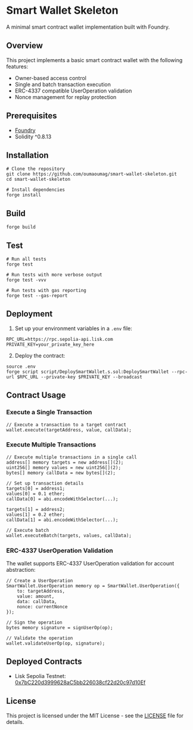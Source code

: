 # Smart Wallet Skeleton

A minimal smart contract wallet implementation built with Foundry.

## Overview

This project implements a basic smart contract wallet with the following features:
- Owner-based access control
- Single and batch transaction execution
- ERC-4337 compatible UserOperation validation
- Nonce management for replay protection

## Prerequisites

- [Foundry](https://book.getfoundry.sh/getting-started/installation)
- Solidity ^0.8.13

## Installation

```shell
# Clone the repository
git clone https://github.com/oumaoumag/smart-wallet-skeleton.git
cd smart-wallet-skeleton

# Install dependencies
forge install
```

## Build

```shell
forge build
```

## Test

```shell
# Run all tests
forge test

# Run tests with more verbose output
forge test -vvv

# Run tests with gas reporting
forge test --gas-report
```

## Deployment

1. Set up your environment variables in a `.env` file:
```
RPC_URL=https://rpc.sepolia-api.lisk.com
PRIVATE_KEY=your_private_key_here
```

2. Deploy the contract:
```shell
source .env
forge script script/DeploySmartWallet.s.sol:DeploySmartWallet --rpc-url $RPC_URL --private-key $PRIVATE_KEY --broadcast
```

## Contract Usage

### Execute a Single Transaction

```solidity
// Execute a transaction to a target contract
wallet.execute(targetAddress, value, callData);
```

### Execute Multiple Transactions

```solidity
// Execute multiple transactions in a single call
address[] memory targets = new address[](2);
uint256[] memory values = new uint256[](2);
bytes[] memory callData = new bytes[](2);

// Set up transaction details
targets[0] = address1;
values[0] = 0.1 ether;
callData[0] = abi.encodeWithSelector(...);

targets[1] = address2;
values[1] = 0.2 ether;
callData[1] = abi.encodeWithSelector(...);

// Execute batch
wallet.executeBatch(targets, values, callData);
```

### ERC-4337 UserOperation Validation

The wallet supports ERC-4337 UserOperation validation for account abstraction:

```solidity
// Create a UserOperation
SmartWallet.UserOperation memory op = SmartWallet.UserOperation({
    to: targetAddress,
    value: amount,
    data: callData,
    nonce: currentNonce
});

// Sign the operation
bytes memory signature = signUserOp(op);

// Validate the operation
wallet.validateUserOp(op, signature);
```

## Deployed Contracts

- Lisk Sepolia Testnet: [0x7bC220d3999628aC5bb226038cf22d20c97d10Ef](https://sepolia-blockscout.lisk.com/address/0x7bC220d3999628aC5bb226038cf22d20c97d10Ef)

## License

This project is licensed under the MIT License - see the [LICENSE](LICENSE) file for details.
